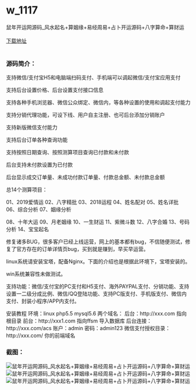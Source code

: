 # w_1117
鼠年开运网源码_风水起名+算姻缘+易经周易+占卜开运源码+八字算命+算财运
<br/></br>
[下载地址](https://www.uuid2.com/1117.html "下载地址")
<br/></br>
<h3>源码简介：</h3>
<p>支持微信/支付宝H5和电脑端扫码支付、手机端可以调起微信/支付宝应用支付<p>
<p>支持后台设置价格、后台设置支付接口信息<p>
<p>支持各种手机浏览器、微信公众绑定、微信内，等各种设置的使用和调起支付能力<p>
<p>支持分销代理功能，可设下线、用户自主注册、也可后台添加分销账户<p>
<p>支持新版微信支付能力<p>
<p>支持后台订单各种查询功能<p>
<p>支持按照日期查询、按照测算项目查询已付款和未付款<p>
<p>后台支持未付款设置为已付款<p>
<p>后台显示成交订单量、未成功付款订单量、付款总金额、未付款总金额<p>
<p>总14个测算项目：<p>
<p>01、2019爱情运 02、八字精批 03、2018运程 04、姓名配对 05、姓名详批 06、综合分析 07、姻缘分析<p>
<p>08、十年大运 09、月老姻缘 10、一生财运 11、紫微斗数 12、八字合婚 13、号码分析 14、宝宝起名<p>
<p>修复诸多BUG，很多客户已经上线运营，网上的基本都有bug，不信随便测试，修复了官方存在的订单详情页bug，买到就是赚到，早买早运营。<p>
<p>linux系统请安装宝塔，配备Nginx。下面的介绍也是根据此环境下，宝塔安装的。<p>
<p>win系统兼容性未做测试。<p>
<p>支持功能：微信/支付宝的PC支付和H5支付、海外PAYPAL支付、分销功能、支持设置一二级分成比例、微信/QQ登陆功能、支持PC版支付、手机版支付、微信内支付、封装小程序/APP内支付。<p>
<p>安装教程  环境：linux php5.5 mysql5.6 两个域名： 后台：http://xxx.com 指向根目录 前台：http://xxx1.com 指向ffsm 导入数据库 后台连接：http://xxx.com/acs 账户：admin 密码：admin123 微信支付授权目录：http://xxx.com/ 你的前端域名<p>
<h3>截图：</h3>
<img src="https://www.uuid2.com/wp-content/uploads/img/202106/48a7c7e261.jpg" alt="鼠年开运网源码_风水起名+算姻缘+易经周易+占卜开运源码+八字算命+算财运"><img src="https://www.uuid2.com/wp-content/uploads/img/202106/03e6561691.jpg" alt="鼠年开运网源码_风水起名+算姻缘+易经周易+占卜开运源码+八字算命+算财运"><img src="https://www.uuid2.com/wp-content/uploads/img/202106/b1f3939488.jpg" alt="鼠年开运网源码_风水起名+算姻缘+易经周易+占卜开运源码+八字算命+算财运">
